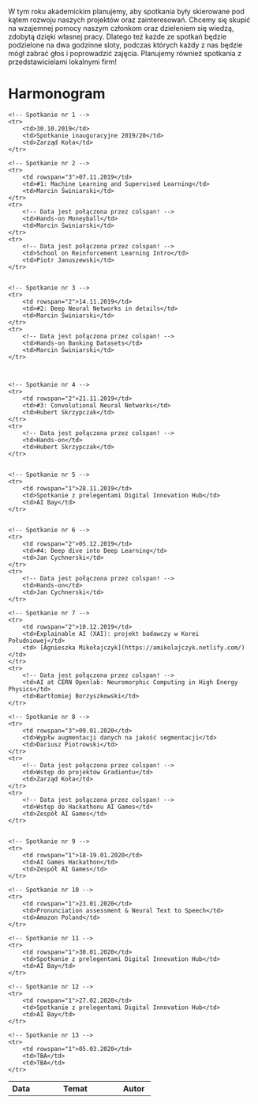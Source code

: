 W tym roku akademickim planujemy, aby spotkania były skierowane pod kątem rozwoju naszych projektów oraz zainteresowań.
 Chcemy się skupić na wzajemnej pomocy naszym członkom oraz dzieleniem się wiedzą, zdobytą dzięki własnej pracy.
 Dlatego też każde ze spotkań będzie podzielone na dwa godzinne sloty, podczas których każdy z nas będzie mógł
 zabrać głos i poprowadzić zajęcia. Planujemy również spotkania z przedstawicielami lokalnymi firm!

# Harmonogram

<table>
    <tr>
        <th style="width:18%;">Data</th>
        <th style="width:58%;">Temat</th>
        <th style="width:29%;">Autor</th>
    </tr>

    <!-- Spotkanie nr 1 -->
    <tr>
        <td>30.10.2019</td>
        <td>Spotkanie inauguracyjne 2019/20</td>
        <td>Zarząd Koła</td>
    </tr>

    <!-- Spotkanie nr 2 -->
    <tr>
        <td rowspan="3">07.11.2019</td>
        <td>#1: Machine Learning and Supervised Learning</td>
        <td>Marcin Świniarski</td>
    </tr>
    <tr>
        <!-- Data jest połączona przez colspan! -->
        <td>Hands-on Moneyball</td>
        <td>Marcin Świniarski</td>
    </tr>
	<tr>
        <!-- Data jest połączona przez colspan! -->
        <td>School on Reinforcement Learning Intro</td>
        <td>Piotr Januszewski</td>
    </tr>


    <!-- Spotkanie nr 3 -->
    <tr>
        <td rowspan="2">14.11.2019</td>
        <td>#2: Deep Neural Networks in details</td>
        <td>Marcin Świniarski</td>
    </tr>
	<tr>
        <!-- Data jest połączona przez colspan! -->
        <td>Hands-on Banking Datasets</td>
        <td>Marcin Świniarski</td>
    </tr>



    <!-- Spotkanie nr 4 -->
    <tr>
        <td rowspan="2">21.11.2019</td>
        <td>#3: Convolutional Neural Networks</td>
        <td>Hubert Skrzypczak</td>
    </tr>
    <tr>
        <!-- Data jest połączona przez colspan! -->
        <td>Hands-on</td>
        <td>Hubert Skrzypczak</td>
    </tr>


    <!-- Spotkanie nr 5 -->
    <tr>
        <td rowspan="1">28.11.2019</td>
        <td>Spotkanie z prelegentami Digital Innovation Hub</td>
        <td>AI Bay</td>
    </tr>


    <!-- Spotkanie nr 6 -->
    <tr>
        <td rowspan="2">05.12.2019</td>
        <td>#4: Deep dive into Deep Learning</td>
        <td>Jan Cychnerski</td>
    </tr>
    <tr>
        <!-- Data jest połączona przez colspan! -->
        <td>Hands-on</td>
        <td>Jan Cychnerski</td>
    </tr>
	
	<!-- Spotkanie nr 7 -->
    <tr>
        <td rowspan="2">10.12.2019</td>
        <td>Explainable AI (XAI): projekt badawczy w Korei Południowej</td>
        <td> [Agnieszka Mikołajczyk](https://amikolajczyk.netlify.com/) </td>
    </tr>
    <tr>
        <!-- Data jest połączona przez colspan! -->
        <td>AI at CERN Openlab: Neuromorphic Computing in High Energy Physics</td>
        <td>Bartłomiej Borzyszkowski</td>
    </tr>
	
	<!-- Spotkanie nr 8 -->
	<tr>
        <td rowspan="3">09.01.2020</td>
        <td>Wypłw augmentacji danych na jakość segmentacji</td>
        <td>Dariusz Piotrowski</td>
    </tr>
	<tr>
        <!-- Data jest połączona przez colspan! -->
        <td>Wstęp do projektów Gradientu</td>
        <td>Zarząd Koła</td>
    </tr>
	<tr>
        <!-- Data jest połączona przez colspan! -->
        <td>Wstęp do Hackathonu AI Games</td>
        <td>Zespół AI Games</td>
    </tr>
    
	
	<!-- Spotkanie nr 9 -->
    <tr>
        <td rowspan="1">18-19.01.2020</td>
        <td>AI Games Hackathon</td>
        <td>Zespół AI Games</td>
    </tr>
	
	<!-- Spotkanie nr 10 -->
	<tr>
        <td rowspan="1">23.01.2020</td>
        <td>Pronunciation assessment & Neural Text to Speech</td>
        <td>Amazon Poland</td>
    </tr>

	<!-- Spotkanie nr 11 -->
    <tr>
        <td rowspan="1">30.01.2020</td>
        <td>Spotkanie z prelegentami Digital Innovation Hub</td>
        <td>AI Bay</td>
    </tr>
	
	<!-- Spotkanie nr 12 -->
    <tr>
        <td rowspan="1">27.02.2020</td>
        <td>Spotkanie z prelegentami Digital Innovation Hub</td>
        <td>AI Bay</td>
    </tr>
	
	<!-- Spotkanie nr 13 -->
    <tr>
        <td rowspan="1">05.03.2020</td>
        <td>TBA</td>
        <td>TBA</td>
    </tr>

</table>

